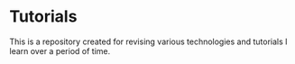# Tutorials

This is a repository created for revising various technologies and tutorials I learn over a period of time.